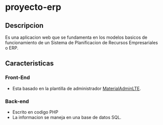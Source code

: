 # proyecto-erp

## Descripcion
Es una aplicacion web que se fundamenta en los modelos basicos de funcionamiento de un Sistema de Planificacion de Recursos Empresariales o ERP.

## Caracteristicas
### Front-End
- Esta basado en la plantilla de administrador [MaterialAdminLTE](https://github.com/DucThanhNguyen/MaterialAdminLTE).

### Back-end
- Escrito en codigo PHP
- La informacion se maneja en una base de datos SQL.

